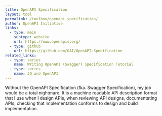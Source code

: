 ```yaml
---
title: OpenAPI Specification
layout: tool
permalink: /toolbox/openapi-specification/
author: OpenAPI Initiative
links:
  - type: main
    subtype: website
    url: https://www.openapis.org/
  - type: github
    url: https://github.com/OAI/OpenAPI-Specification
related_links:
  - type: series
    name: Writing OpenAPI (Swagger) Specification Tutorial
  - type: series
    name: JQ and OpenAPI
---
```

Without the OpenAPI Specification (fka. Swagger Specification), my job would be a total nightmare. It is a machine readable API description format that I use when I design APIs, when reviewing API designs, documentating APIs, checking that implementation conforms to design and build implementation.
<!--more-->
